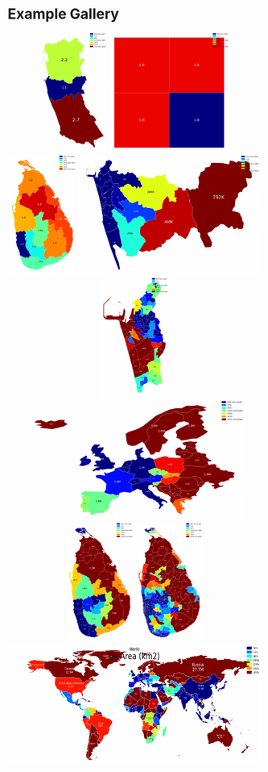 # Example Gallery

<p align="center">
  <img src="examples/build_from_ents/output/animated.gif" height="240px" />
  <img src="examples/build_from_polygons/output/animated.gif" height="240px" />
  <img src="examples/build_from_topojson/output/animated.gif" height="240px" />
  <img src="examples/cmb_pds_by_population/output/animated.gif" height="240px" />
  <img src="examples/cmc_gnds_by_population/output/animated.gif" height="240px" />
  <img src="examples/europe_by_gdp_md_est/output/animated.gif" height="240px" />
  <img src="examples/lk_districts_by_population/output/animated.gif" height="240px" />
  <img src="examples/lk_pds_by_electors/output/animated.gif" height="240px" />
  <img src="examples/world_countries_by_population/output/animated.gif" height="240px" />
</p>
